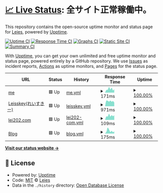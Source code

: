 # [📈 Live Status](https://leies-202.github.io/le-upptime/): <!--live status--> **全サイト正常稼働中。**

This repository contains the open-source uptime monitor and status page for [Leies](https://me.lei202.com/), powered by [Upptime](https://github.com/upptime/upptime).

[![Uptime CI](https://github.com/Leies-202/le-upptime/workflows/Uptime%20CI/badge.svg)](https://github.com/Leies-202/le-upptime/actions?query=workflow%3A%22Uptime+CI%22)
[![Response Time CI](https://github.com/Leies-202/le-upptime/workflows/Response%20Time%20CI/badge.svg)](https://github.com/Leies-202/le-upptime/actions?query=workflow%3A%22Response+Time+CI%22)
[![Graphs CI](https://github.com/Leies-202/le-upptime/workflows/Graphs%20CI/badge.svg)](https://github.com/Leies-202/le-upptime/actions?query=workflow%3A%22Graphs+CI%22)
[![Static Site CI](https://github.com/Leies-202/le-upptime/workflows/Static%20Site%20CI/badge.svg)](https://github.com/Leies-202/le-upptime/actions?query=workflow%3A%22Static+Site+CI%22)
[![Summary CI](https://github.com/Leies-202/le-upptime/workflows/Summary%20CI/badge.svg)](https://github.com/Leies-202/le-upptime/actions?query=workflow%3A%22Summary+CI%22)

With [Upptime](https://upptime.js.org), you can get your own unlimited and free uptime monitor and status page, powered entirely by a GitHub repository. We use [Issues](https://github.com/Leies-202/le-upptime/issues) as incident reports, [Actions](https://github.com/Leies-202/le-upptime/actions) as uptime monitors, and [Pages](https://leies-202.github.io/le-upptime/) for the status page.

<!--start: status pages-->
<!-- This summary is generated by Upptime (https://github.com/upptime/upptime) -->
<!-- Do not edit this manually, your changes will be overwritten -->
<!-- prettier-ignore -->
| URL | Status | History | Response Time | Uptime |
| --- | ------ | ------- | ------------- | ------ |
| <img alt="" src="https://icons.duckduckgo.com/ip3/me.lei202.com.ico" height="13"> [me](https://me.lei202.com) | 🟩 Up | [me.yml](https://github.com/Leies-202/le-upptime/commits/HEAD/history/me.yml) | <details><summary><img alt="Response time graph" src="./graphs/me/response-time-week.png" height="20"> 171ms</summary><br><a href="https://status.lei202.com/history/me"><img alt="Response time 152" src="https://img.shields.io/endpoint?url=https%3A%2F%2Fraw.githubusercontent.com%2FLeies-202%2Fle-upptime%2FHEAD%2Fapi%2Fme%2Fresponse-time.json"></a><br><a href="https://status.lei202.com/history/me"><img alt="24-hour response time 163" src="https://img.shields.io/endpoint?url=https%3A%2F%2Fraw.githubusercontent.com%2FLeies-202%2Fle-upptime%2FHEAD%2Fapi%2Fme%2Fresponse-time-day.json"></a><br><a href="https://status.lei202.com/history/me"><img alt="7-day response time 171" src="https://img.shields.io/endpoint?url=https%3A%2F%2Fraw.githubusercontent.com%2FLeies-202%2Fle-upptime%2FHEAD%2Fapi%2Fme%2Fresponse-time-week.json"></a><br><a href="https://status.lei202.com/history/me"><img alt="30-day response time 146" src="https://img.shields.io/endpoint?url=https%3A%2F%2Fraw.githubusercontent.com%2FLeies-202%2Fle-upptime%2FHEAD%2Fapi%2Fme%2Fresponse-time-month.json"></a><br><a href="https://status.lei202.com/history/me"><img alt="1-year response time 149" src="https://img.shields.io/endpoint?url=https%3A%2F%2Fraw.githubusercontent.com%2FLeies-202%2Fle-upptime%2FHEAD%2Fapi%2Fme%2Fresponse-time-year.json"></a></details> | <details><summary><a href="https://status.lei202.com/history/me">100.00%</a></summary><a href="https://status.lei202.com/history/me"><img alt="All-time uptime 99.99%" src="https://img.shields.io/endpoint?url=https%3A%2F%2Fraw.githubusercontent.com%2FLeies-202%2Fle-upptime%2FHEAD%2Fapi%2Fme%2Fuptime.json"></a><br><a href="https://status.lei202.com/history/me"><img alt="24-hour uptime 100.00%" src="https://img.shields.io/endpoint?url=https%3A%2F%2Fraw.githubusercontent.com%2FLeies-202%2Fle-upptime%2FHEAD%2Fapi%2Fme%2Fuptime-day.json"></a><br><a href="https://status.lei202.com/history/me"><img alt="7-day uptime 100.00%" src="https://img.shields.io/endpoint?url=https%3A%2F%2Fraw.githubusercontent.com%2FLeies-202%2Fle-upptime%2FHEAD%2Fapi%2Fme%2Fuptime-week.json"></a><br><a href="https://status.lei202.com/history/me"><img alt="30-day uptime 100.00%" src="https://img.shields.io/endpoint?url=https%3A%2F%2Fraw.githubusercontent.com%2FLeies-202%2Fle-upptime%2FHEAD%2Fapi%2Fme%2Fuptime-month.json"></a><br><a href="https://status.lei202.com/history/me"><img alt="1-year uptime 100.00%" src="https://img.shields.io/endpoint?url=https%3A%2F%2Fraw.githubusercontent.com%2FLeies-202%2Fle-upptime%2FHEAD%2Fapi%2Fme%2Fuptime-year.json"></a></details>
| <img alt="" src="https://icons.duckduckgo.com/ip3/mk.lei202.com.ico" height="13"> [Leisskey(れいすきー)](https://mk.lei202.com) | 🟩 Up | [leisskey.yml](https://github.com/Leies-202/le-upptime/commits/HEAD/history/leisskey.yml) | <details><summary><img alt="Response time graph" src="./graphs/leisskey/response-time-week.png" height="20"> 971ms</summary><br><a href="https://status.lei202.com/history/leisskey"><img alt="Response time 1019" src="https://img.shields.io/endpoint?url=https%3A%2F%2Fraw.githubusercontent.com%2FLeies-202%2Fle-upptime%2FHEAD%2Fapi%2Fleisskey%2Fresponse-time.json"></a><br><a href="https://status.lei202.com/history/leisskey"><img alt="24-hour response time 720" src="https://img.shields.io/endpoint?url=https%3A%2F%2Fraw.githubusercontent.com%2FLeies-202%2Fle-upptime%2FHEAD%2Fapi%2Fleisskey%2Fresponse-time-day.json"></a><br><a href="https://status.lei202.com/history/leisskey"><img alt="7-day response time 971" src="https://img.shields.io/endpoint?url=https%3A%2F%2Fraw.githubusercontent.com%2FLeies-202%2Fle-upptime%2FHEAD%2Fapi%2Fleisskey%2Fresponse-time-week.json"></a><br><a href="https://status.lei202.com/history/leisskey"><img alt="30-day response time 987" src="https://img.shields.io/endpoint?url=https%3A%2F%2Fraw.githubusercontent.com%2FLeies-202%2Fle-upptime%2FHEAD%2Fapi%2Fleisskey%2Fresponse-time-month.json"></a><br><a href="https://status.lei202.com/history/leisskey"><img alt="1-year response time 1056" src="https://img.shields.io/endpoint?url=https%3A%2F%2Fraw.githubusercontent.com%2FLeies-202%2Fle-upptime%2FHEAD%2Fapi%2Fleisskey%2Fresponse-time-year.json"></a></details> | <details><summary><a href="https://status.lei202.com/history/leisskey">100.00%</a></summary><a href="https://status.lei202.com/history/leisskey"><img alt="All-time uptime 99.91%" src="https://img.shields.io/endpoint?url=https%3A%2F%2Fraw.githubusercontent.com%2FLeies-202%2Fle-upptime%2FHEAD%2Fapi%2Fleisskey%2Fuptime.json"></a><br><a href="https://status.lei202.com/history/leisskey"><img alt="24-hour uptime 100.00%" src="https://img.shields.io/endpoint?url=https%3A%2F%2Fraw.githubusercontent.com%2FLeies-202%2Fle-upptime%2FHEAD%2Fapi%2Fleisskey%2Fuptime-day.json"></a><br><a href="https://status.lei202.com/history/leisskey"><img alt="7-day uptime 100.00%" src="https://img.shields.io/endpoint?url=https%3A%2F%2Fraw.githubusercontent.com%2FLeies-202%2Fle-upptime%2FHEAD%2Fapi%2Fleisskey%2Fuptime-week.json"></a><br><a href="https://status.lei202.com/history/leisskey"><img alt="30-day uptime 100.00%" src="https://img.shields.io/endpoint?url=https%3A%2F%2Fraw.githubusercontent.com%2FLeies-202%2Fle-upptime%2FHEAD%2Fapi%2Fleisskey%2Fuptime-month.json"></a><br><a href="https://status.lei202.com/history/leisskey"><img alt="1-year uptime 99.83%" src="https://img.shields.io/endpoint?url=https%3A%2F%2Fraw.githubusercontent.com%2FLeies-202%2Fle-upptime%2FHEAD%2Fapi%2Fleisskey%2Fuptime-year.json"></a></details>
| <img alt="" src="https://icons.duckduckgo.com/ip3/lei202.com.ico" height="13"> [lei202.com](https://lei202.com) | 🟩 Up | [lei202-com.yml](https://github.com/Leies-202/le-upptime/commits/HEAD/history/lei202-com.yml) | <details><summary><img alt="Response time graph" src="./graphs/lei202-com/response-time-week.png" height="20"> 109ms</summary><br><a href="https://status.lei202.com/history/lei202-com"><img alt="Response time 185" src="https://img.shields.io/endpoint?url=https%3A%2F%2Fraw.githubusercontent.com%2FLeies-202%2Fle-upptime%2FHEAD%2Fapi%2Flei202-com%2Fresponse-time.json"></a><br><a href="https://status.lei202.com/history/lei202-com"><img alt="24-hour response time 120" src="https://img.shields.io/endpoint?url=https%3A%2F%2Fraw.githubusercontent.com%2FLeies-202%2Fle-upptime%2FHEAD%2Fapi%2Flei202-com%2Fresponse-time-day.json"></a><br><a href="https://status.lei202.com/history/lei202-com"><img alt="7-day response time 109" src="https://img.shields.io/endpoint?url=https%3A%2F%2Fraw.githubusercontent.com%2FLeies-202%2Fle-upptime%2FHEAD%2Fapi%2Flei202-com%2Fresponse-time-week.json"></a><br><a href="https://status.lei202.com/history/lei202-com"><img alt="30-day response time 148" src="https://img.shields.io/endpoint?url=https%3A%2F%2Fraw.githubusercontent.com%2FLeies-202%2Fle-upptime%2FHEAD%2Fapi%2Flei202-com%2Fresponse-time-month.json"></a><br><a href="https://status.lei202.com/history/lei202-com"><img alt="1-year response time 194" src="https://img.shields.io/endpoint?url=https%3A%2F%2Fraw.githubusercontent.com%2FLeies-202%2Fle-upptime%2FHEAD%2Fapi%2Flei202-com%2Fresponse-time-year.json"></a></details> | <details><summary><a href="https://status.lei202.com/history/lei202-com">100.00%</a></summary><a href="https://status.lei202.com/history/lei202-com"><img alt="All-time uptime 99.99%" src="https://img.shields.io/endpoint?url=https%3A%2F%2Fraw.githubusercontent.com%2FLeies-202%2Fle-upptime%2FHEAD%2Fapi%2Flei202-com%2Fuptime.json"></a><br><a href="https://status.lei202.com/history/lei202-com"><img alt="24-hour uptime 100.00%" src="https://img.shields.io/endpoint?url=https%3A%2F%2Fraw.githubusercontent.com%2FLeies-202%2Fle-upptime%2FHEAD%2Fapi%2Flei202-com%2Fuptime-day.json"></a><br><a href="https://status.lei202.com/history/lei202-com"><img alt="7-day uptime 100.00%" src="https://img.shields.io/endpoint?url=https%3A%2F%2Fraw.githubusercontent.com%2FLeies-202%2Fle-upptime%2FHEAD%2Fapi%2Flei202-com%2Fuptime-week.json"></a><br><a href="https://status.lei202.com/history/lei202-com"><img alt="30-day uptime 100.00%" src="https://img.shields.io/endpoint?url=https%3A%2F%2Fraw.githubusercontent.com%2FLeies-202%2Fle-upptime%2FHEAD%2Fapi%2Flei202-com%2Fuptime-month.json"></a><br><a href="https://status.lei202.com/history/lei202-com"><img alt="1-year uptime 99.99%" src="https://img.shields.io/endpoint?url=https%3A%2F%2Fraw.githubusercontent.com%2FLeies-202%2Fle-upptime%2FHEAD%2Fapi%2Flei202-com%2Fuptime-year.json"></a></details>
| <img alt="" src="https://icons.duckduckgo.com/ip3/blog.lei202.com.ico" height="13"> [Blog](https://blog.lei202.com) | 🟩 Up | [blog.yml](https://github.com/Leies-202/le-upptime/commits/HEAD/history/blog.yml) | <details><summary><img alt="Response time graph" src="./graphs/blog/response-time-week.png" height="20"> 175ms</summary><br><a href="https://status.lei202.com/history/blog"><img alt="Response time 270" src="https://img.shields.io/endpoint?url=https%3A%2F%2Fraw.githubusercontent.com%2FLeies-202%2Fle-upptime%2FHEAD%2Fapi%2Fblog%2Fresponse-time.json"></a><br><a href="https://status.lei202.com/history/blog"><img alt="24-hour response time 140" src="https://img.shields.io/endpoint?url=https%3A%2F%2Fraw.githubusercontent.com%2FLeies-202%2Fle-upptime%2FHEAD%2Fapi%2Fblog%2Fresponse-time-day.json"></a><br><a href="https://status.lei202.com/history/blog"><img alt="7-day response time 175" src="https://img.shields.io/endpoint?url=https%3A%2F%2Fraw.githubusercontent.com%2FLeies-202%2Fle-upptime%2FHEAD%2Fapi%2Fblog%2Fresponse-time-week.json"></a><br><a href="https://status.lei202.com/history/blog"><img alt="30-day response time 160" src="https://img.shields.io/endpoint?url=https%3A%2F%2Fraw.githubusercontent.com%2FLeies-202%2Fle-upptime%2FHEAD%2Fapi%2Fblog%2Fresponse-time-month.json"></a><br><a href="https://status.lei202.com/history/blog"><img alt="1-year response time 231" src="https://img.shields.io/endpoint?url=https%3A%2F%2Fraw.githubusercontent.com%2FLeies-202%2Fle-upptime%2FHEAD%2Fapi%2Fblog%2Fresponse-time-year.json"></a></details> | <details><summary><a href="https://status.lei202.com/history/blog">100.00%</a></summary><a href="https://status.lei202.com/history/blog"><img alt="All-time uptime 99.98%" src="https://img.shields.io/endpoint?url=https%3A%2F%2Fraw.githubusercontent.com%2FLeies-202%2Fle-upptime%2FHEAD%2Fapi%2Fblog%2Fuptime.json"></a><br><a href="https://status.lei202.com/history/blog"><img alt="24-hour uptime 100.00%" src="https://img.shields.io/endpoint?url=https%3A%2F%2Fraw.githubusercontent.com%2FLeies-202%2Fle-upptime%2FHEAD%2Fapi%2Fblog%2Fuptime-day.json"></a><br><a href="https://status.lei202.com/history/blog"><img alt="7-day uptime 100.00%" src="https://img.shields.io/endpoint?url=https%3A%2F%2Fraw.githubusercontent.com%2FLeies-202%2Fle-upptime%2FHEAD%2Fapi%2Fblog%2Fuptime-week.json"></a><br><a href="https://status.lei202.com/history/blog"><img alt="30-day uptime 100.00%" src="https://img.shields.io/endpoint?url=https%3A%2F%2Fraw.githubusercontent.com%2FLeies-202%2Fle-upptime%2FHEAD%2Fapi%2Fblog%2Fuptime-month.json"></a><br><a href="https://status.lei202.com/history/blog"><img alt="1-year uptime 100.00%" src="https://img.shields.io/endpoint?url=https%3A%2F%2Fraw.githubusercontent.com%2FLeies-202%2Fle-upptime%2FHEAD%2Fapi%2Fblog%2Fuptime-year.json"></a></details>

<!--end: status pages-->

[**Visit our status website →**](https://leies-202.github.io/le-upptime/)

## 📄 License

- Powered by: [Upptime](https://github.com/upptime/upptime)
- Code: [MIT](./LICENSE) © [Leies](https://me.lei202.com/)
- Data in the `./history` directory: [Open Database License](https://opendatacommons.org/licenses/odbl/1-0/)
